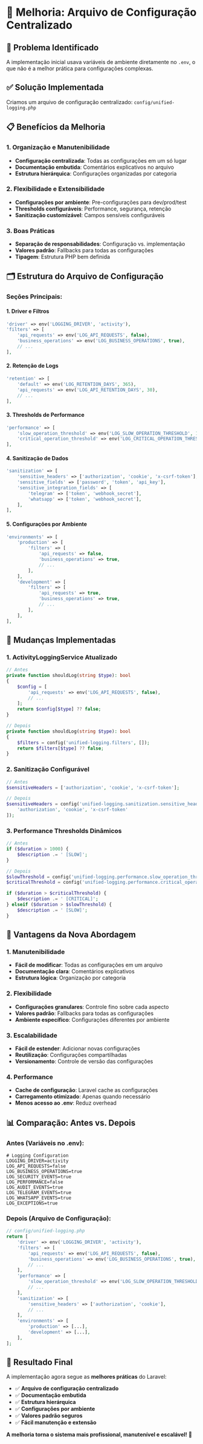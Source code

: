 # 🔧 Melhoria: Arquivo de Configuração Centralizado

## 🎯 **Problema Identificado**

A implementação inicial usava variáveis de ambiente diretamente no `.env`, o que não é a melhor prática para configurações complexas.

## ✅ **Solução Implementada**

Criamos um arquivo de configuração centralizado: `config/unified-logging.php`

## 📋 **Benefícios da Melhoria**

### **1. Organização e Manutenibilidade**

- **Configuração centralizada**: Todas as configurações em um só lugar
- **Documentação embutida**: Comentários explicativos no arquivo
- **Estrutura hierárquica**: Configurações organizadas por categoria

### **2. Flexibilidade e Extensibilidade**

- **Configurações por ambiente**: Pre-configurações para dev/prod/test
- **Thresholds configuráveis**: Performance, segurança, retenção
- **Sanitização customizável**: Campos sensíveis configuráveis

### **3. Boas Práticas**

- **Separação de responsabilidades**: Configuração vs. implementação
- **Valores padrão**: Fallbacks para todas as configurações
- **Tipagem**: Estrutura PHP bem definida

## 🗂️ **Estrutura do Arquivo de Configuração**

### **Seções Principais:**

#### **1. Driver e Filtros**

```php
'driver' => env('LOGGING_DRIVER', 'activity'),
'filters' => [
    'api_requests' => env('LOG_API_REQUESTS', false),
    'business_operations' => env('LOG_BUSINESS_OPERATIONS', true),
    // ...
],
```

#### **2. Retenção de Logs**

```php
'retention' => [
    'default' => env('LOG_RETENTION_DAYS', 365),
    'api_requests' => env('LOG_API_RETENTION_DAYS', 30),
    // ...
],
```

#### **3. Thresholds de Performance**

```php
'performance' => [
    'slow_operation_threshold' => env('LOG_SLOW_OPERATION_THRESHOLD', 1000),
    'critical_operation_threshold' => env('LOG_CRITICAL_OPERATION_THRESHOLD', 5000),
],
```

#### **4. Sanitização de Dados**

```php
'sanitization' => [
    'sensitive_headers' => ['authorization', 'cookie', 'x-csrf-token'],
    'sensitive_fields' => ['password', 'token', 'api_key'],
    'sensitive_integration_fields' => [
        'telegram' => ['token', 'webhook_secret'],
        'whatsapp' => ['token', 'webhook_secret'],
    ],
],
```

#### **5. Configurações por Ambiente**

```php
'environments' => [
    'production' => [
        'filters' => [
            'api_requests' => false,
            'business_operations' => true,
            // ...
        ],
    ],
    'development' => [
        'filters' => [
            'api_requests' => true,
            'business_operations' => true,
            // ...
        ],
    ],
],
```

## 🔄 **Mudanças Implementadas**

### **1. ActivityLoggingService Atualizado**

```php
// Antes
private function shouldLog(string $type): bool
{
    $config = [
        'api_requests' => env('LOG_API_REQUESTS', false),
        // ...
    ];
    return $config[$type] ?? false;
}

// Depois
private function shouldLog(string $type): bool
{
    $filters = config('unified-logging.filters', []);
    return $filters[$type] ?? false;
}
```

### **2. Sanitização Configurável**

```php
// Antes
$sensitiveHeaders = ['authorization', 'cookie', 'x-csrf-token'];

// Depois
$sensitiveHeaders = config('unified-logging.sanitization.sensitive_headers', [
    'authorization', 'cookie', 'x-csrf-token'
]);
```

### **3. Performance Thresholds Dinâmicos**

```php
// Antes
if ($duration > 1000) {
    $description .= ' [SLOW]';
}

// Depois
$slowThreshold = config('unified-logging.performance.slow_operation_threshold', 1000);
$criticalThreshold = config('unified-logging.performance.critical_operation_threshold', 5000);

if ($duration > $criticalThreshold) {
    $description .= ' [CRITICAL]';
} elseif ($duration > $slowThreshold) {
    $description .= ' [SLOW]';
}
```

## 🎯 **Vantagens da Nova Abordagem**

### **1. Manutenibilidade**

- **Fácil de modificar**: Todas as configurações em um arquivo
- **Documentação clara**: Comentários explicativos
- **Estrutura lógica**: Organização por categoria

### **2. Flexibilidade**

- **Configurações granulares**: Controle fino sobre cada aspecto
- **Valores padrão**: Fallbacks para todas as configurações
- **Ambiente específico**: Configurações diferentes por ambiente

### **3. Escalabilidade**

- **Fácil de estender**: Adicionar novas configurações
- **Reutilização**: Configurações compartilhadas
- **Versionamento**: Controle de versão das configurações

### **4. Performance**

- **Cache de configuração**: Laravel cache as configurações
- **Carregamento otimizado**: Apenas quando necessário
- **Menos acesso ao .env**: Reduz overhead

## 📊 **Comparação: Antes vs. Depois**

### **Antes (Variáveis no .env):**

```env
# Logging Configuration
LOGGING_DRIVER=activity
LOG_API_REQUESTS=false
LOG_BUSINESS_OPERATIONS=true
LOG_SECURITY_EVENTS=true
LOG_PERFORMANCE=false
LOG_AUDIT_EVENTS=true
LOG_TELEGRAM_EVENTS=true
LOG_WHATSAPP_EVENTS=true
LOG_EXCEPTIONS=true
```

### **Depois (Arquivo de Configuração):**

```php
// config/unified-logging.php
return [
    'driver' => env('LOGGING_DRIVER', 'activity'),
    'filters' => [
        'api_requests' => env('LOG_API_REQUESTS', false),
        'business_operations' => env('LOG_BUSINESS_OPERATIONS', true),
        // ...
    ],
    'performance' => [
        'slow_operation_threshold' => env('LOG_SLOW_OPERATION_THRESHOLD', 1000),
        // ...
    ],
    'sanitization' => [
        'sensitive_headers' => ['authorization', 'cookie'],
        // ...
    ],
    'environments' => [
        'production' => [...],
        'development' => [...],
    ],
];
```

## 🎉 **Resultado Final**

A implementação agora segue as **melhores práticas** do Laravel:

- ✅ **Arquivo de configuração centralizado**
- ✅ **Documentação embutida**
- ✅ **Estrutura hierárquica**
- ✅ **Configurações por ambiente**
- ✅ **Valores padrão seguros**
- ✅ **Fácil manutenção e extensão**

**A melhoria torna o sistema mais profissional, manutenível e escalável!** 🚀
